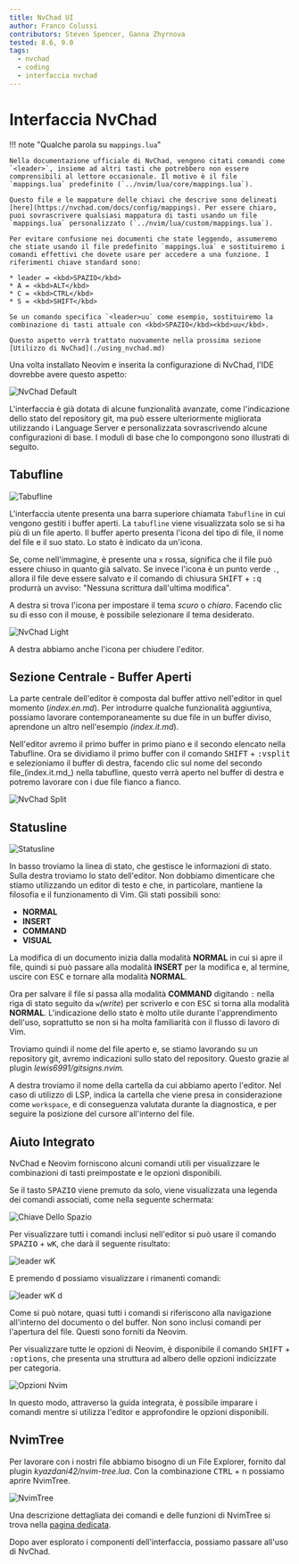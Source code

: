 ```yaml
---
title: NvChad UI
author: Franco Colussi
contributors: Steven Spencer, Ganna Zhyrnova
tested: 8.6, 9.0
tags:
  - nvchad
  - coding
  - interfaccia nvchad
---
```


# Interfaccia NvChad

!!! note "Qualche parola su `mappings.lua`"

    Nella documentazione ufficiale di NvChad, vengono citati comandi come `<leader>`, insieme ad altri tasti che potrebbero non essere comprensibili al lettore occasionale. Il motivo è il file `mappings.lua` predefinito (`../nvim/lua/core/mappings.lua`).
    
    Questo file e le mappature delle chiavi che descrive sono delineati [here](https://nvchad.com/docs/config/mappings). Per essere chiaro, puoi sovrascrivere qualsiasi mappatura di tasti usando un file `mappings.lua` personalizzato (`../nvim/lua/custom/mappings.lua`).
    
    Per evitare confusione nei documenti che state leggendo, assumeremo che stiate usando il file predefinito `mappings.lua` e sostituiremo i comandi effettivi che dovete usare per accedere a una funzione. I riferimenti chiave standard sono:

    * leader = <kbd>SPAZIO</kbd>
    * A = <kbd>ALT</kbd>
    * C = <kbd>CTRL</kbd>
    * S = <kbd>SHIFT</kbd>

    Se un comando specifica `<leader>uu` come esempio, sostituiremo la combinazione di tasti attuale con <kbd>SPAZIO</kbd><kbd>uu</kbd>.

    Questo aspetto verrà trattato nuovamente nella prossima sezione [Utilizzo di NvChad](./using_nvchad.md)

Una volta installato Neovim e inserita la configurazione di NvChad, l'IDE dovrebbe avere questo aspetto:

![NvChad Default](../images/ui_default.png)

L'interfaccia è già dotata di alcune funzionalità avanzate, come l'indicazione dello stato del repository git, ma può essere ulteriormente migliorata utilizzando i Language Server e personalizzata sovrascrivendo alcune configurazioni di base. I moduli di base che lo compongono sono illustrati di seguito.

## Tabufline

![Tabufline](../images/ui_tabufline.png)

L'interfaccia utente presenta una barra superiore chiamata `Tabufline` in cui vengono gestiti i buffer aperti. La `tabufline` viene visualizzata solo se si ha più di un file aperto. Il buffer aperto presenta l'icona del tipo di file, il nome del file e il suo stato. Lo stato è indicato da un'icona.

Se, come nell'immagine, è presente una `x` rossa, significa che il file può essere chiuso in quanto già salvato. Se invece l'icona è un punto verde `.`, allora il file deve essere salvato e il comando di chiusura <kbd>SHIFT</kbd> + <kbd>:q</kbd> produrrà un avviso: "Nessuna scrittura dall'ultima modifica".

A destra si trova l'icona per impostare il tema _scuro_ o _chiaro_. Facendo clic su di esso con il mouse, è possibile selezionare il tema desiderato.

![NvChad Light](../images/ui_default_light.png)

A destra abbiamo anche l'icona per chiudere l'editor.

## Sezione Centrale - Buffer Aperti

La parte centrale dell'editor è composta dal buffer attivo nell'editor in quel momento (_index.en.md_). Per introdurre qualche funzionalità aggiuntiva, possiamo lavorare contemporaneamente su due file in un buffer diviso, aprendone un altro nell'esempio _(index.it.md_).

Nell'editor avremo il primo buffer in primo piano e il secondo elencato nella Tabufline. Ora se dividiamo il primo buffer con il comando <kbd>SHIFT</kbd> + <kbd>:vsplit</kbd> e selezioniamo il buffer di destra, facendo clic sul nome del secondo file_(index.it.md_) nella tabufline, questo verrà aperto nel buffer di destra e potremo lavorare con i due file fianco a fianco.

![NvChad Split](../images/ui_nvchad_split.png)

## Statusline

![Statusline](../images/ui_statusline.png)

In basso troviamo la linea di stato, che gestisce le informazioni di stato. Sulla destra troviamo lo stato dell'editor. Non dobbiamo dimenticare che stiamo utilizzando un editor di testo e che, in particolare, mantiene la filosofia e il funzionamento di Vim. Gli stati possibili sono:

- **NORMAL**
- **INSERT**
- **COMMAND**
- **VISUAL**

La modifica di un documento inizia dalla modalità **NORMAL** in cui si apre il file, quindi si può passare alla modalità **INSERT** per la modifica e, al termine, uscire con <kbd>ESC</kbd> e tornare alla modalità **NORMAL**.

Ora per salvare il file si passa alla modalità **COMMAND** digitando `:` nella riga di stato seguito da `w`_(write_) per scriverlo e con <kbd>ESC</kbd> si torna alla modalità **NORMAL**. L'indicazione dello stato è molto utile durante l'apprendimento dell'uso, soprattutto se non si ha molta familiarità con il flusso di lavoro di Vim.

Troviamo quindi il nome del file aperto e, se stiamo lavorando su un repository git, avremo indicazioni sullo stato del repository. Questo grazie al plugin _lewis6991/gitsigns.nvim._

A destra troviamo il nome della cartella da cui abbiamo aperto l'editor. Nel caso di utilizzo di LSP, indica la cartella che viene presa in considerazione come `workspace`, e di conseguenza valutata durante la diagnostica, e per seguire la posizione del cursore all'interno del file.

## Aiuto Integrato

NvChad e Neovim forniscono alcuni comandi utili per visualizzare le combinazioni di tasti preimpostate e le opzioni disponibili.

Se il tasto <kbd>SPAZIO</kbd> viene premuto da solo, viene visualizzata una legenda dei comandi associati, come nella seguente schermata:

![Chiave Dello Spazio](../images/ui_escape_key.png)

Per visualizzare tutti i comandi inclusi nell'editor si può usare il comando <kbd>SPAZIO</kbd> + <kbd>wK</kbd>, che darà il seguente risultato:

![leader wK](../images/ui_wK_key.png)

E premendo <kbd>d</kbd> possiamo visualizzare i rimanenti comandi:

![leader wK d](../images/ui_wK_01.png)

Come si può notare, quasi tutti i comandi si riferiscono alla navigazione all'interno del documento o del buffer. Non sono inclusi comandi per l'apertura del file. Questi sono forniti da Neovim.

Per visualizzare tutte le opzioni di Neovim, è disponibile il comando <kbd>SHIFT</kbd> + <kbd>:options</kbd>, che presenta una struttura ad albero delle opzioni indicizzate per categoria.

![Opzioni Nvim](../images/nvim_options.png)

In questo modo, attraverso la guida integrata, è possibile imparare i comandi mentre si utilizza l'editor e approfondire le opzioni disponibili.

## NvimTree

Per lavorare con i nostri file abbiamo bisogno di un File Explorer, fornito dal plugin _kyazdani42/nvim-tree.lua_. Con la combinazione <kbd>CTRL</kbd> + <kbd>n</kbd> possiamo aprire NvimTree.

![NvimTree](../images/nvim_tree.png)

Una descrizione dettagliata dei comandi e delle funzioni di NvimTree si trova nella [pagina dedicata](nvimtree.md).

Dopo aver esplorato i componenti dell'interfaccia, possiamo passare all'uso di NvChad.
